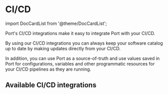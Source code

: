 # CI/CD

import DocCardList from '@theme/DocCardList';

Port's CI/CD integrations make it easy to integrate Port with your CI/CD.

By using our CI/CD integrations you can always keep your software catalog up to date by making updates directly from your CI/CD.

In addition, you can use Port as a source-of-truth and use values saved in Port for configurations, variables and other programmatic resources for your CI/CD pipelines as they are running.

## Available CI/CD integrations

<DocCardList />
